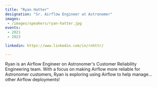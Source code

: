 ```yaml
---
title: "Ryan Hatter"
designation: "Sr. Airflow Engineer at Astronomer"
images: 
 - /images/speakers/ryan-hatter.jpg
events:
 - 2021
 - 2023

linkedin: https://www.linkedin.com/in/rnhttr/

---
```


Ryan is an Airflow Engineer on Astronomer's Customer Reliability Engineering team. With a focus on making Airflow more reliable for Astronomer customers, Ryan is exploring using Airflow to help manage... other Airflow deployments!